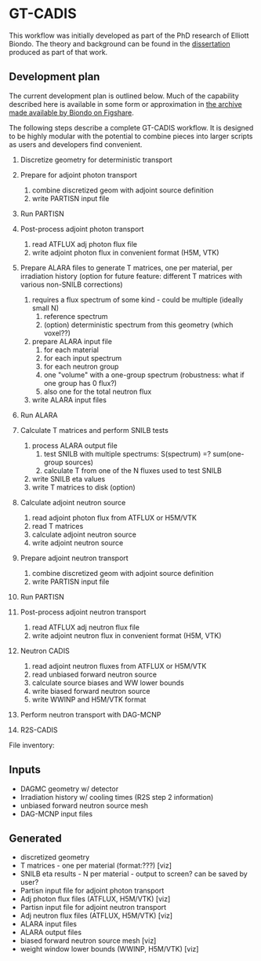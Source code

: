GT-CADIS
========

This workflow was initially developed as part of the PhD research of Elliott
Biondo. The theory and background can be found in the [dissertation][1] produced as
part of that work.

Development plan
----------------

The current development plan is outlined below.  Much of the capability
described here is available in some form or approximation in [the archive made
available by Biondo on Figshare][2].

The following steps describe a complete GT-CADIS workflow.  It is designed to
be highly modular with the potential to combine pieces into larger scripts as
users and developers find convenient.

1. Discretize geometry for deterministic transport
1. Prepare for adjoint photon transport

    1. combine discretized geom with adjoint source definition
    1. write PARTISN input file

1. Run PARTISN

1. Post-process adjoint photon transport
    1. read ATFLUX adj photon flux file
    1. write adjoint photon flux in convenient format (H5M, VTK)

1. Prepare ALARA files to generate T matrices, one per material, per irradiation history (option for future feature: different T matrices with various non-SNILB corrections)
    1. requires a flux spectrum of some kind - could be multiple (ideally small N)
        1. reference spectrum
        1. (option) deterministic spectrum from this geometry (which voxel??)
    1. prepare ALARA input file
        1. for each material
        1. for each input spectrum
        1. for each neutron group
        1. one "volume" with a one-group spectrum  (robustness: what if one group has 0 flux?)
        1. also one for the total neutron flux
    1. write ALARA input files

1. Run ALARA

1. Calculate T matrices and perform SNILB tests
    1. process ALARA output file
        1. test SNILB with multiple spectrums:  S(spectrum) =? sum(one-group sources)
        1. calculate T from one of the N fluxes used to test SNILB
    1. write SNILB eta values
    1. write T matrices to disk (option)

1. Calculate adjoint neutron source
    1. read adjoint photon flux from ATFLUX or H5M/VTK
    1. read T matrices
    1. calculate adjoint neutron source
    1. write adjoint neutron source

1. Prepare adjoint neutron transport
    1. combine discretized geom with adjoint source definition
    1. write PARTISN input file

1. Run PARTISN

1. Post-process adjoint neutron transport
    1. read ATFLUX adj neutron flux file
    1. write adjoint neutron flux in convenient format (H5M, VTK)

1. Neutron CADIS
    1. read adjoint neutron fluxes from ATFLUX or H5M/VTK
    1. read unbiased forward neutron source
    1. calculate source biases and WW lower bounds
    1. write biased forward neutron source
    1. write WWINP and H5M/VTK format

1. Perform neutron transport with DAG-MCNP

1. R2S-CADIS

File inventory:

Inputs
---------
* DAGMC geometry w/ detector
* Irradiation history w/ cooling times (R2S step 2 information)
* unbiased forward neutron source mesh
* DAG-MCNP input files

Generated
---------------
* discretized geometry
* T matrices - one per material (format:???) [viz]
* SNILB eta results - N per material - output to screen? can be saved by user?
* Partisn input file for adjoint photon transport
* Adj photon flux files (ATFLUX, H5M/VTK) [viz]
* Partisn input file for adjoint neutron transport
* Adj neutron flux files (ATFLUX, H5M/VTK) [viz]
* ALARA input files
* ALARA output files
* biased forward neutron source mesh [viz]
* weight window lower bounds (WWINP, H5M/VTK) [viz]


[1]: http://depot.library.wisc.edu/repository/fedora/1711.dl:ITANHEGGRPM338Z/datastreams/REF/content

[2]: https://figshare.com/articles/Supporting_files_for_Transmutation_Approximations_for_the_Application_of_Hybrid_Monte_Carlo_Deterministic_Neutron_Transport_to_Shutdown_Dose_Rate_Analysis_/3546432
